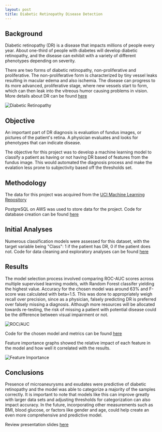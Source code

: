 ```yaml
---
layout: post
title: Diabetic Retinopathy Disease Detection
---
```


<h2>Background</h2>
Diabetic retinopathy (DR) is a disease that impacts millions of people every year. About one-third of people with diabetes will develop diabetic retinopathy, and the disease can exhibit with a variety of different phenotypes depending on severity. 

There are two forms of diabetic retinopathy, non-proliferative and proliferative. The non-proliferative form is characterized by tiny vessel leaks resulting in macular edema and also ischemia. The disease can progress to its more advanced, proliferative stage, where new vessels start to form, which can then leak into the vitreous humor causing problems in vision. More details about DR can be found <a href="https://www.aao.org/eye-health/diseases/what-is-diabetic-retinopathy">here</a> 


![Diabetic Retinopathy]({{sodas32.github.io}}/images/Diabetic-Retinopathy_SS-Graphic-1080x500.jpg)

<h2>Objective</h2>
An important part of DR diagnosis is evaluation of fundus images, or pictures of the patient's retina. A physician evaluates and looks for phenotypes that can indicate disease. 

The objective for this project was to develop a machine learning model to classify a patient as having or not having DR based of features from the fundus image. This would automated the diagnosis process and make the evalation less prone to subjectivity based off the thresholds set. 

<h2>Methodology</h2>
The data for this project was acquired from the <a href="http://archive.ics.uci.edu/ml/datasets/Diabetic+Retinopathy+Debrecen+Data+Set">UCI Machine Learning Repository</a>

PostgreSQL on AWS was used to store data for the project. Code for database creation can be found <a href="https://github.com/sodas32/Metis-Project-3/blob/master/Project3_PostgreSQL.ipynb">here</a>

<h2>Initial Analyses</h2>
Numerous classification models were assessed for this dataset, with the target variable being "Class": 1 if the patient has DR, 0 if the patient does not. 
Code for data cleaning and exploratory analyses can be found <a href="https://github.com/sodas32/Metis-Project-3/blob/master/Project3_EDA%26Classification.ipynb">here</a>

<h2>Results</h2>
The model selection process involved comparing ROC-AUC scores across multiple supervised learning models, with Random Forest classifer yielding the highest value. Accuracy for the chosen model was around 63% and F-score was calculated with beta=1.5. This was done to appropriately weigh recall over precision, since as a physician, falsely predicting DR is preferred over falsely missing a diagnosis. Although more resources will be allocated towards re-testing, the risk of missing a patient with potential disease could be the difference between visual impairment or not. 

![ROC/AUC]({{sodas32.github.io}}/images/ROC_curve.png)

Code for the chosen model and metrics can be found <a href="https://github.com/sodas32/Metis-Project-3/blob/master/Project3_Feature%26ModelSelection.ipynb">here</a>

Feature importance graphs showed the relative impact of each feature in the model and how well it correlated with the results. 

![Feature Importance]({{sodas32.github.io}}/images/Feat_imp.png)

<h2>Conclusions</h2>
Presence of microaneurysms and exudates were predictive of diabetic retinopathy and the model was able to categorize a majority of the samples correctly. It is important to note that models like this can improve greatly with larger data sets and adjusting thresholds for categorization can also impact accuracy. In the future, incorporating other measurements such as BMI, blood glucose, or factors like gender and age, could help create an even more comprehensive and predictive model. 

Review presentation slides <a href="https://github.com/sodas32/Metis-Project-3/blob/master/Project_3_Presentation.pdf">here</a>
